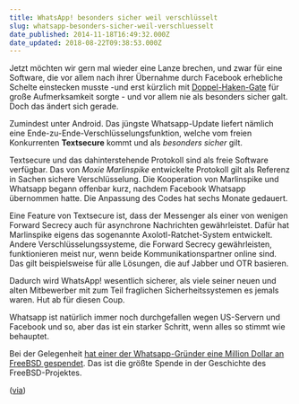 ```yaml
---
title: WhatsApp! besonders sicher weil verschlüsselt
slug: whatsapp-besonders-sicher-weil-verschluesselt
date_published: 2014-11-18T16:49:32.000Z
date_updated: 2018-08-22T09:38:53.000Z
---
```


Jetzt möchten wir gern mal wieder eine Lanze brechen, und zwar für eine Software, die vor allem nach ihrer Übernahme durch Facebook erhebliche Schelte einstecken musste -und erst kürzlich mit [Doppel-Haken-Gate](__GHOST_URL__/whatsapp-erlaubt-abschaltung-der-lesehaken/) für große Aufmerksamkeit sorgte - und vor allem nie als besonders sicher galt. Doch das ändert sich gerade. 

Zumindest unter Android. Das jüngste Whatsapp-Update liefert nämlich eine Ende-zu-Ende-Verschlüsselungsfunktion, welche vom freien Konkurrenten **Textsecure** kommt und als *besonders sicher* gilt.

Textsecure und das dahinterstehende Protokoll sind als freie Software verfügbar. Das von *Moxie Marlinspike* entwickelte Protokoll gilt als Referenz in Sachen sichere Verschlüsselung. Die Kooperation von Marlinspike und Whatsapp begann offenbar kurz, nachdem Facebook Whatsapp übernommen hatte. Die Anpassung des Codes hat sechs Monate gedauert.

Eine Feature von Textsecure ist, dass der Messenger als einer von wenigen Forward Secrecy auch für asynchrone Nachrichten gewährleistet. Dafür hat Marlinspike eigens das sogenannte Axolotl-Ratchet-System entwickelt. Andere Verschlüsselungssysteme, die Forward Secrecy gewährleisten, funktionieren meist nur, wenn beide Kommunikationspartner online sind. Das gilt beispielsweise für alle Lösungen, die auf Jabber und OTR basieren.

Dadurch wird WhatsApp! wesentlich sicherer, als viele seiner neuen und alten Mitbewerber mit zum Teil fraglichen Sicherheitssystemen es jemals waren. Hut ab für diesen Coup.

Whatsapp ist natürlich immer noch durchgefallen wegen US-Servern und Facebook und so, aber das ist ein starker Schritt, wenn alles so stimmt wie behauptet.

Bei der Gelegenheit [hat einer der Whatsapp-Gründer eine Million Dollar an FreeBSD gespendet](http://freebsdfoundation.blogspot.de/2014/11/freebsd-foundation-announces-generous.html). Das ist die größte Spende in der Geschichte des FreeBSD-Projektes.

([via](http://www.golem.de/news/messenger-whatsapp-uebernimmt-verschluesselung-von-textsecure-1411-110634.html))
